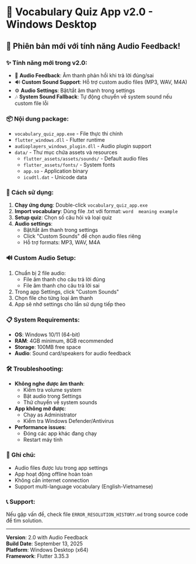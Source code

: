 # 🎯 Vocabulary Quiz App v2.0 - Windows Desktop

## 🚀 Phiên bản mới với tính năng Audio Feedback!

### ✨ Tính năng mới trong v2.0:

- 🎵 **Audio Feedback**: Âm thanh phản hồi khi trả lời đúng/sai
- 🔊 **Custom Sound Support**: Hỗ trợ custom audio files (MP3, WAV, M4A)
- ⚙️ **Audio Settings**: Bật/tắt âm thanh trong settings
- 🎶 **System Sound Fallback**: Tự động chuyển về system sound nếu custom file lỗi

### 📦 Nội dung package:

- `vocabulary_quiz_app.exe` - File thực thi chính
- `flutter_windows.dll` - Flutter runtime
- `audioplayers_windows_plugin.dll` - Audio plugin support
- `data/` - Thư mục chứa assets và resources
  - `flutter_assets/assets/sounds/` - Default audio files
  - `flutter_assets/fonts/` - System fonts
  - `app.so` - Application binary
  - `icudtl.dat` - Unicode data

### 🎯 Cách sử dụng:

1. **Chạy ứng dụng**: Double-click `vocabulary_quiz_app.exe`
2. **Import vocabulary**: Dùng file .txt với format: `word	meaning	example`
3. **Setup quiz**: Chọn số câu hỏi và loại quiz
4. **Audio settings**:
   - Bật/tắt âm thanh trong settings
   - Click "Custom Sounds" để chọn audio files riêng
   - Hỗ trợ formats: MP3, WAV, M4A

### 🔊 Custom Audio Setup:

1. Chuẩn bị 2 file audio:
   - File âm thanh cho câu trả lời đúng
   - File âm thanh cho câu trả lời sai
2. Trong app Settings, click "Custom Sounds"
3. Chọn file cho từng loại âm thanh
4. App sẽ nhớ settings cho lần sử dụng tiếp theo

### 📋 System Requirements:

- **OS**: Windows 10/11 (64-bit)
- **RAM**: 4GB minimum, 8GB recommended
- **Storage**: 100MB free space
- **Audio**: Sound card/speakers for audio feedback

### 🛠️ Troubleshooting:

- **Không nghe được âm thanh**:
  - Kiểm tra volume system
  - Bật audio trong Settings
  - Thử chuyển về system sounds
- **App không mở được**:
  - Chạy as Administrator
  - Kiểm tra Windows Defender/Antivirus
- **Performance issues**:
  - Đóng các app khác đang chạy
  - Restart máy tính

### 📝 Ghi chú:

- Audio files được lưu trong app settings
- App hoạt động offline hoàn toàn
- Không cần internet connection
- Support multi-language vocabulary (English-Vietnamese)

### 📞 Support:

Nếu gặp vấn đề, check file `ERROR_RESOLUTION_HISTORY.md` trong source code để tìm solution.

---

**Version**: 2.0 with Audio Feedback  
**Build Date**: September 13, 2025  
**Platform**: Windows Desktop (x64)  
**Framework**: Flutter 3.35.3
